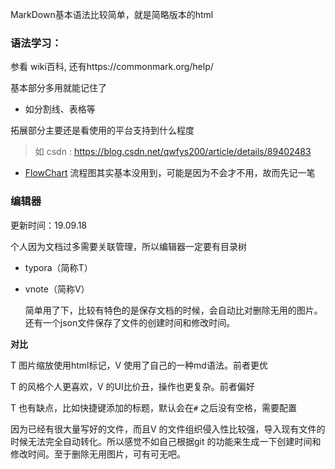 MarkDown基本语法比较简单，就是简略版本的html  

### 语法学习：  

参看 wiki百科, 还有https://commonmark.org/help/

基本部分多用就能记住了

- 如分割线、表格等

拓展部分主要还是看使用的平台支持到什么程度

> 如 csdn : https://blog.csdn.net/qwfys200/article/details/89402483

- [FlowChart](./FlowChart.md) 流程图其实基本没用到，可能是因为不会才不用，故而先记一笔

### 编辑器

更新时间：19.09.18

个人因为文档过多需要关联管理，所以编辑器一定要有目录树

- typora（简称T）

- vnote（简称V） 

    简单用了下，比较有特色的是保存文档的时候，会自动比对删除无用的图片。还有一个json文件保存了文件的创建时间和修改时间。

**对比**

T 图片缩放使用html标记，V 使用了自己的一种md语法。前者更优  

T 的风格个人更喜欢，V 的UI比价丑，操作也更复杂。前者偏好  

T 也有缺点，比如快捷键添加的标题，默认会在`#` 之后没有空格，需要配置    

因为已经有很大量写好的文件，而且V 的文件组织侵入性比较强，导入现有文件的时候无法完全自动转化。所以感觉不如自己根据git 的功能来生成一下创建时间和修改时间。至于删除无用图片，可有可无吧。